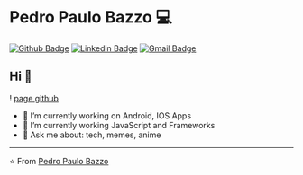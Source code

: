 # Pedro Paulo Bazzo 💻

[![Github Badge](https://img.shields.io/badge/-Github-000?style=flat-square&logo=Github&logoColor=white&link=https://github.com/pedropbazzo)](https://github.com/pedropbazzo)
[![Linkedin Badge](https://img.shields.io/badge/-LinkedIn-blue?style=flat-square&logo=Linkedin&logoColor=white&link=https://www.linkedin.com/in/pedropbazzo/)](https://www.linkedin.com/in/pedropbazzo/)
[![Gmail Badge](https://img.shields.io/badge/-Gmail-c14438?style=flat-square&logo=Gmail&logoColor=white&link=mailto:pedropbazzo@gmail.com)](mailto:pedropbazzo@gmail.com)

## Hi 👋   

! [page github](https://raw.githubusercontent.com/pedropbazzo/nlw-3/master/web/src/images/pictures.PNG)

- 🔭 I’m currently working on Android, IOS Apps
- 🌱  I’m currently working JavaScript and Frameworks
- 💬 Ask me about: tech, memes, anime

---
⭐️ From [Pedro Paulo Bazzo](https://github.com/pedropbazzo)
